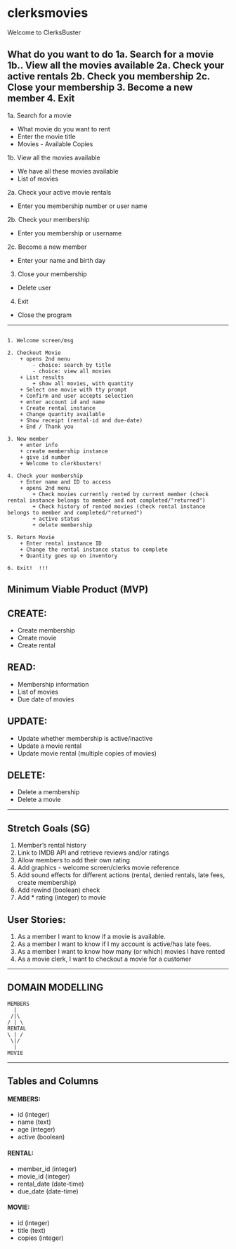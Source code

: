 # clerksmovies

Welcome to ClerksBuster

What do you want to do
1a. Search for a movie
1b.. View all the movies available
2a. Check your active rentals
2b. Check you membership
2c. Close your membership
3. Become a new member
4. Exit
---
1a. Search for a movie
* What movie do you want to rent
* Enter the movie title
* Movies - Available Copies

1b. View all the movies available
* We have all these movies available
* List of movies

2a. Check your active movie rentals
* Enter you membership number or user name

2b. Check your membership
* Enter you membership or username

2c. Become a new member
* Enter your name and birth day

3. Close your membership
* Delete user

4. Exit
* Close the program

---

```

1. Welcome screen/msg

2. Checkout Movie
    + opens 2nd menu
        - choice: search by title
        - choice: view all movies
    + List results 
        + show all movies, with quantity
    + Select one movie with tty prompt
    + Confirm and user accepts selection
    + enter account id and name
    + Create rental instance
    + Change quantity available
    + Show receipt (rental-id and due-date)
    + End / Thank you 

3. New member
    + enter info
    + create membership instance
    + give id number
    + Welcome to clerkbusters! 

4. Check your membership
    + Enter name and ID to access
    + opens 2nd menu
        + Check movies currently rented by current member (check rental instance belongs to member and not completed/"returned")
        + Check history of rented movies (check rental instance belongs to member and completed/"returned")
        + active status
        + delete membership
        
5. Return Movie
    + Enter rental instance ID
    + Change the rental instance status to complete
    + Quantity goes up on inventory

6. Exit!  !!!
```

## Minimum Viable Product (MVP)

CREATE:
------
* Create membership
* Create movie	
* Create rental

READ:
----
* Membership information
* List of movies
* Due date of movies

UPDATE:	
------
* Update whether membership is active/inactive 
* Update a movie rental 
* Update movie rental (multiple copies of movies)
		
DELETE:	
------
* Delete a membership
* Delete a movie

---

## Stretch Goals (SG)

1.	Member’s rental history
2.	Link to IMDB API and retrieve reviews and/or ratings
3.	Allow members to add their own rating
4.	Add graphics - welcome screen/clerks movie reference
5.	Add sound effects for different actions (rental, denied rentals, late fees, create membership)
6.  Add rewind (boolean) check
7.  Add * rating (integer) to movie

User Stories:
------------
1. 	As a member I want to know if a movie is available.
2. 	As a member I want to know if I my account is active/has late fees.
3. 	As a member I want to know how many (or which) movies I have rented
4.	As a movie clerk, I want to checkout a movie for a customer

---

## DOMAIN MODELLING
```
MEMBERS
  |
 /|\
/ | \
RENTAL 
\ | /
 \|/
  |
MOVIE
```
---
## Tables and Columns

#### MEMBERS:
* id (integer) 
* name (text)
* age (integer)
* active (boolean)

#### RENTAL:
* member_id (integer)
* movie_id (integer)
* rental_date (date-time)
* due_date (date-time)

#### MOVIE:
* id (integer)
* title (text)
* copies (integer)
